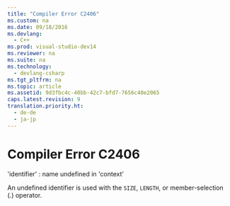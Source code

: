```yaml
---
title: "Compiler Error C2406"
ms.custom: na
ms.date: 09/18/2016
ms.devlang: 
  - C++
ms.prod: visual-studio-dev14
ms.reviewer: na
ms.suite: na
ms.technology: 
  - devlang-csharp
ms.tgt_pltfrm: na
ms.topic: article
ms.assetid: 9d3fbc4c-40bb-42c7-bfd7-7656c40e2065
caps.latest.revision: 9
translation.priority.ht: 
  - de-de
  - ja-jp
---
```

# Compiler Error C2406
'identifier' : name undefined in 'context'  
  
 An undefined identifier is used with the `SIZE`, `LENGTH`, or member-selection (.) operator.